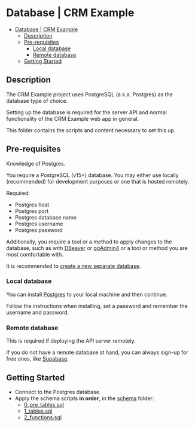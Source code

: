 # Database | CRM Example

- [Database | CRM Example](#database--crm-example)
  - [Description](#description)
  - [Pre-requisites](#pre-requisites)
    - [Local database](#local-database)
    - [Remote database](#remote-database)
  - [Getting Started](#getting-started)

## Description

The CRM Example project uses PostgreSQL (a.k.a. Postgres) as the database type of choice.

Setting up the database is required for the server API and normal functionality of the CRM Example web app in general.

This folder contains the scripts and content necessary to set this up.

## Pre-requisites

Knowledge of Postgres.

You require a PostgreSQL (v15+) database. You may either use locally (recommended) for development purposes or one that is hosted remotely.

Required:
* Postgres host
* Postgres port
* Postgres database name
* Postgres username
* Postgres password

Additionally, you require a tool or a method to apply changes to the database, such as with [DBeaver](https://dbeaver.io/) or [pgAdmin4](https://www.pgadmin.org/download/pgadmin-4-windows/) or a tool or method you are most comfortable with.

It is recommended to [create a new separate database](https://www.postgresql.org/docs/current/sql-createdatabase.html).

### Local database

You can install [Postgres](https://www.postgresql.org/) to your local machine and then continue.

Follow the instructions when installing, set a password and remember the username and password.

### Remote database

This is required if deploying the API server remotely.

If you do not have a remote database at hand, you can always sign-up for free ones, like [Supabase](https://supabase.com/).

## Getting Started

* Connect to the Postgres database.
* Apply the schema scripts **in order**, in the [schema](./schema/) folder:
  * [0_pre_tables.sql](./schema/0_pre_tables.sql)
  * [1_tables.sql](./schema/1_tables.sql)
  * [2_functions.sql](./schema/2_functions.sql)